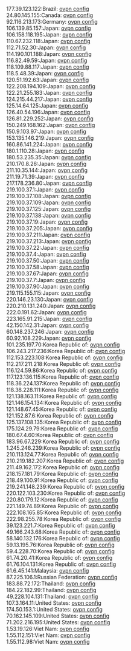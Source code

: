 177.39.123.122:Brazil: [ovpn config](vpn/177_39_123_122.ovpn)  
24.80.145.155:Canada: [ovpn config](vpn/24_80_145_155.ovpn)  
92.116.213.173:Germany: [ovpn config](vpn/92_116_213_173.ovpn)  
106.139.85.157:Japan: [ovpn config](vpn/106_139_85_157.ovpn)  
106.158.118.195:Japan: [ovpn config](vpn/106_158_118_195.ovpn)  
110.67.232.118:Japan: [ovpn config](vpn/110_67_232_118.ovpn)  
112.71.52.30:Japan: [ovpn config](vpn/112_71_52_30.ovpn)  
114.190.101.188:Japan: [ovpn config](vpn/114_190_101_188.ovpn)  
116.82.49.59:Japan: [ovpn config](vpn/116_82_49_59.ovpn)  
118.109.88.117:Japan: [ovpn config](vpn/118_109_88_117.ovpn)  
118.5.48.39:Japan: [ovpn config](vpn/118_5_48_39.ovpn)  
120.51.192.63:Japan: [ovpn config](vpn/120_51_192_63.ovpn)  
122.208.194.109:Japan: [ovpn config](vpn/122_208_194_109.ovpn)  
122.21.255.183:Japan: [ovpn config](vpn/122_21_255_183.ovpn)  
124.215.44.217:Japan: [ovpn config](vpn/124_215_44_217.ovpn)  
125.14.64.125:Japan: [ovpn config](vpn/125_14_64_125.ovpn)  
126.40.54.196:Japan: [ovpn config](vpn/126_40_54_196.ovpn)  
126.81.229.252:Japan: [ovpn config](vpn/126_81_229_252.ovpn)  
150.249.168.162:Japan: [ovpn config](vpn/150_249_168_162.ovpn)  
150.9.103.97:Japan: [ovpn config](vpn/150_9_103_97.ovpn)  
153.135.146.219:Japan: [ovpn config](vpn/153_135_146_219.ovpn)  
160.86.141.224:Japan: [ovpn config](vpn/160_86_141_224.ovpn)  
180.1.110.28:Japan: [ovpn config](vpn/180_1_110_28.ovpn)  
180.53.235.35:Japan: [ovpn config](vpn/180_53_235_35.ovpn)  
210.170.8.26:Japan: [ovpn config](vpn/210_170_8_26.ovpn)  
211.10.35.144:Japan: [ovpn config](vpn/211_10_35_144.ovpn)  
211.19.71.39:Japan: [ovpn config](vpn/211_19_71_39.ovpn)  
217.178.236.80:Japan: [ovpn config](vpn/217_178_236_80.ovpn)  
219.100.37.1:Japan: [ovpn config](vpn/219_100_37_1.ovpn)  
219.100.37.108:Japan: [ovpn config](vpn/219_100_37_108.ovpn)  
219.100.37.109:Japan: [ovpn config](vpn/219_100_37_109.ovpn)  
219.100.37.125:Japan: [ovpn config](vpn/219_100_37_125.ovpn)  
219.100.37.138:Japan: [ovpn config](vpn/219_100_37_138.ovpn)  
219.100.37.19:Japan: [ovpn config](vpn/219_100_37_19.ovpn)  
219.100.37.205:Japan: [ovpn config](vpn/219_100_37_205.ovpn)  
219.100.37.211:Japan: [ovpn config](vpn/219_100_37_211.ovpn)  
219.100.37.213:Japan: [ovpn config](vpn/219_100_37_213.ovpn)  
219.100.37.22:Japan: [ovpn config](vpn/219_100_37_22.ovpn)  
219.100.37.4:Japan: [ovpn config](vpn/219_100_37_4.ovpn)  
219.100.37.50:Japan: [ovpn config](vpn/219_100_37_50.ovpn)  
219.100.37.58:Japan: [ovpn config](vpn/219_100_37_58.ovpn)  
219.100.37.67:Japan: [ovpn config](vpn/219_100_37_67.ovpn)  
219.100.37.7:Japan: [ovpn config](vpn/219_100_37_7.ovpn)  
219.100.37.90:Japan: [ovpn config](vpn/219_100_37_90.ovpn)  
219.115.155.115:Japan: [ovpn config](vpn/219_115_155_115.ovpn)  
220.146.23.130:Japan: [ovpn config](vpn/220_146_23_130.ovpn)  
220.210.131.240:Japan: [ovpn config](vpn/220_210_131_240.ovpn)  
222.0.191.62:Japan: [ovpn config](vpn/222_0_191_62.ovpn)  
223.165.91.215:Japan: [ovpn config](vpn/223_165_91_215.ovpn)  
42.150.142.31:Japan: [ovpn config](vpn/42_150_142_31.ovpn)  
60.148.237.246:Japan: [ovpn config](vpn/60_148_237_246.ovpn)  
60.92.108.229:Japan: [ovpn config](vpn/60_92_108_229.ovpn)  
101.235.197.70:Korea Republic of: [ovpn config](vpn/101_235_197_70.ovpn)  
106.243.217.236:Korea Republic of: [ovpn config](vpn/106_243_217_236.ovpn)  
112.153.223.108:Korea Republic of: [ovpn config](vpn/112_153_223_108.ovpn)  
112.217.211.218:Korea Republic of: [ovpn config](vpn/112_217_211_218.ovpn)  
116.124.59.86:Korea Republic of: [ovpn config](vpn/116_124_59_86.ovpn)  
117.123.136.115:Korea Republic of: [ovpn config](vpn/117_123_136_115.ovpn)  
118.36.224.137:Korea Republic of: [ovpn config](vpn/118_36_224_137.ovpn)  
118.38.228.111:Korea Republic of: [ovpn config](vpn/118_38_228_111.ovpn)  
121.138.163.11:Korea Republic of: [ovpn config](vpn/121_138_163_11.ovpn)  
121.146.154.134:Korea Republic of: [ovpn config](vpn/121_146_154_134.ovpn)  
121.148.67.45:Korea Republic of: [ovpn config](vpn/121_148_67_45.ovpn)  
121.152.87.6:Korea Republic of: [ovpn config](vpn/121_152_87_6.ovpn)  
125.137.108.135:Korea Republic of: [ovpn config](vpn/125_137_108_135.ovpn)  
175.124.29.79:Korea Republic of: [ovpn config](vpn/175_124_29_79.ovpn)  
180.67.4.60:Korea Republic of: [ovpn config](vpn/180_67_4_60.ovpn)  
183.96.67.229:Korea Republic of: [ovpn config](vpn/183_96_67_229.ovpn)  
1.245.246.239:Korea Republic of: [ovpn config](vpn/1_245_246_239.ovpn)  
210.113.124.77:Korea Republic of: [ovpn config](vpn/210_113_124_77.ovpn)  
210.219.182.207:Korea Republic of: [ovpn config](vpn/210_219_182_207.ovpn)  
211.49.162.172:Korea Republic of: [ovpn config](vpn/211_49_162_172.ovpn)  
218.157.181.79:Korea Republic of: [ovpn config](vpn/218_157_181_79.ovpn)  
218.49.100.91:Korea Republic of: [ovpn config](vpn/218_49_100_91.ovpn)  
219.241.148.239:Korea Republic of: [ovpn config](vpn/219_241_148_239.ovpn)  
220.122.103.230:Korea Republic of: [ovpn config](vpn/220_122_103_230.ovpn)  
220.80.179.12:Korea Republic of: [ovpn config](vpn/220_80_179_12.ovpn)  
221.149.74.89:Korea Republic of: [ovpn config](vpn/221_149_74_89.ovpn)  
222.108.165.85:Korea Republic of: [ovpn config](vpn/222_108_165_85.ovpn)  
222.98.255.78:Korea Republic of: [ovpn config](vpn/222_98_255_78.ovpn)  
39.123.221.7:Korea Republic of: [ovpn config](vpn/39_123_221_7.ovpn)  
49.166.243.68:Korea Republic of: [ovpn config](vpn/49_166_243_68.ovpn)  
58.140.132.176:Korea Republic of: [ovpn config](vpn/58_140_132_176.ovpn)  
59.13.195.76:Korea Republic of: [ovpn config](vpn/59_13_195_76.ovpn)  
59.4.228.70:Korea Republic of: [ovpn config](vpn/59_4_228_70.ovpn)  
61.74.20.41:Korea Republic of: [ovpn config](vpn/61_74_20_41.ovpn)  
61.76.104.131:Korea Republic of: [ovpn config](vpn/61_76_104_131.ovpn)  
61.6.45.141:Malaysia: [ovpn config](vpn/61_6_45_141.ovpn)  
87.225.106.1:Russian Federation: [ovpn config](vpn/87_225_106_1.ovpn)  
183.88.72.172:Thailand: [ovpn config](vpn/183_88_72_172.ovpn)  
184.22.182.99:Thailand: [ovpn config](vpn/184_22_182_99.ovpn)  
49.228.104.131:Thailand: [ovpn config](vpn/49_228_104_131.ovpn)  
107.3.164.11:United States: [ovpn config](vpn/107_3_164_11.ovpn)  
174.50.153.1:United States: [ovpn config](vpn/174_50_153_1.ovpn)  
70.162.145.109:United States: [ovpn config](vpn/70_162_145_109.ovpn)  
71.202.216.195:United States: [ovpn config](vpn/71_202_216_195.ovpn)  
1.53.19.126:Viet Nam: [ovpn config](vpn/1_53_19_126.ovpn)  
1.55.112.151:Viet Nam: [ovpn config](vpn/1_55_112_151.ovpn)  
1.55.112.98:Viet Nam: [ovpn config](vpn/1_55_112_98.ovpn)  
